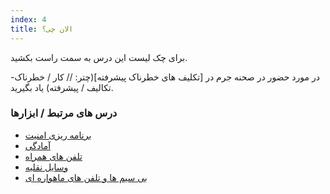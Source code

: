 ```yaml
---
index: 4
title: الان چی؟
---
```

برای چک لیست این درس به سمت راست بکشید.

در مورد حضور در صحنه جرم در [تکلیف های خطرناک پیشرفته](چتر: // کار / خطرناک- تکالیف / پیشرفته) یاد بگیرید.

### درس های مرتبط / ابزارها

*   [برنامه ریزی امنیت ](umbrella://assess-your-risk/security-planning)
*   [آمادگی](umbrella://travel/preparation)
*   [تلفن های همراه](umbrella://communications/mobile-phones)
*   [وسایل نقلیه](umbrella://travel/vehicles)
*   [بی سیم ها و تلفن های ماهواره ای](umbrella://communications/radios-and-satellite-phones)